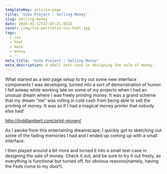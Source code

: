 ```yaml
---
templateKey: article-page
title: 'UiUx Project : Selling Money'
slug: selling-money
date: 2020-01-12T22:07:21.653Z
cover: /img/tle-portfolio-css-html.jpg
tags:
  - css
  - html
  - mock
  - money
  - ''
meta_title: 'UiUx Project : Selling Money'
meta_description: A small test-case in designing the sale of money.
---
```

What started as a test page setup to try out some new interface components I was developing, turned into a sort of demonstration of humor. I fell asleep while working late on some of my projects when I had an unusual dream where I was freely printing money. It was a grand scheme that my dream “me” was rolling in cold cash from being able to sell the printing of money. It was as if I had a magical money printer that nobody else had!

<http://toddlambert.com/print-money/>

As I awoke from this entertaining dreamscape, I quickly got to sketching out some of the fading memories I had and I ended up coming up with a small interface.

I then played around a bit more and turned it into a small test-case in designing the sale of money. Check it out, and be sure to try it out freely, as everything is functional but turned off, for obvious reasons(namely, having the Feds come to my door!).
